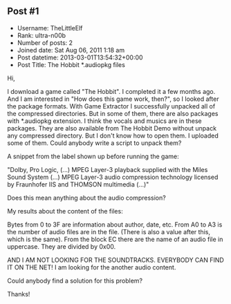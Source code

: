 ## Post #1
- Username: TheLittleElf
- Rank: ultra-n00b
- Number of posts: 2
- Joined date: Sat Aug 06, 2011 1:18 am
- Post datetime: 2013-03-01T13:54:32+00:00
- Post Title: The Hobbit *.audiopkg files

Hi,

I download a game called "The Hobbit". I completed it a few months ago. And I am interested in "How does this game work, then?", so I looked after the package formats. With Game Extractor I successfully unpacked all of the compressed directories. But in some of them, there are also packages with *.audiopkg extension. I think the vocals and musics are in these packages. They are also available from The Hobbit Demo without unpack any compressed directory. But I don't know how to open them. I uploaded some of them. Could anybody write a script to unpack them?

A snippet from the label shown up before running the game:

"Dolby, Pro Logic, (...) MPEG Layer-3 playback supplied with the Miles Sound System (...) MPEG Layer-3 audio compression technology licensed by Fraunhofer IIS and THOMSON multimedia (...)"

Does this mean anything about the audio compression?

My results about the content of the files:

Bytes from 0 to 3F are information about author, date, etc.
From A0 to A3 is the number of audio files are in the file. (There is also a value after this, which is the same).
From the block EC there are the name of an audio file in uppercase. They are divided by 0x00.

AND I AM NOT LOOKING FOR THE SOUNDTRACKS. EVERYBODY CAN FIND IT ON THE NET!
I am looking for the another audio content.

Could anybody find a solution for this problem?

Thanks!
